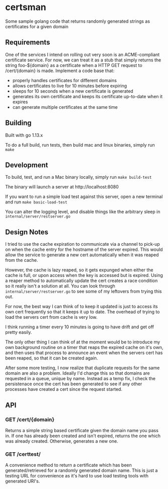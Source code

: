 # certsman
Some sample golang code that returns randomly generated strings as certificates for a given domain

## Requirements

One of the services I intend on rolling out very soon is an ACME-compliant certificate service. For now, we can treat it as a stub that simply returns the string foo-${domain} as a certificate when a HTTP GET request to /cert/{domain} is made. Implement a code base that:

* properly handles certificates for different domains
* allows certificates to live for 10 minutes before expiring
* sleeps for 10 seconds when a new certificate is generated 
* generates its own certificate and keeps its certificate up-to-date when it expires
* can generate multiple certificates at the same time

## Building

Built with go 1.13.x

To do a full build, run tests, then build mac and linux binaries, simply run `make`

## Development

To build, test, and run a Mac binary locally, simply run `make build-test`

The binary will launch a server at http://localhost:8080

If you want to run a simple load test against this server, open a new terminal and run `make basic-load-test`

You can alter the logging level, and disable things like the arbitrary sleep in `internal/server/restserver.go`

## Design Notes

I tried to use the cache expiration to communicate via a channel to pick-up on when the cache entry for the
hostname of the server expired. This would allow the service to generate a new cert automatically when it was reaped
from the cache.  

However, the cache is lazy reaped, so it gets expunged when either the cache is full, or
upon access when the key is accessed but is expired.  Using a reaper method to automatically update the cert creates a race condition so it really isn't a solution at all. You can look through `internal/server/restserver.go` to see some of my leftovers from trying this out.

For now, the best way I can think of to keep it updated is just to access its own cert frequently so that it keeps it
up to date.  The overhead of trying to load the servers cert from cache is very low.

I think running a timer every 10 minutes is going to have drift and get off pretty easily.

The only other thing I can think of at the moment would be to introduce my own background routine on a timer that
reaps the expired cache on it's own, and then uses that process to announce an event when the servers cert has
been reaped, so that it can be created again.

After some more testing, I now realize that duplicate requests for the same domain are also a problem.  Ideally I'd change
this so that domains are requested in a queue, unique by name.  Instead as a temp fix, I check the persistenace once the cert has been generated to see if any other processes have created a cert since the request started.

## API

### GET /cert/{domain}

Returns a simple string based certificate given the domain name you pass in.  If one has already been created and isn't expired,
returns the one which was already created.  Otherwise, generates a new one.

### GET /certtest/

A convenience method to return a certificate which has been generated/retrieved for a randomly generated domain name. This
is just a testing URL for convenience as it's hard to use load testing tools with generated URI's.

